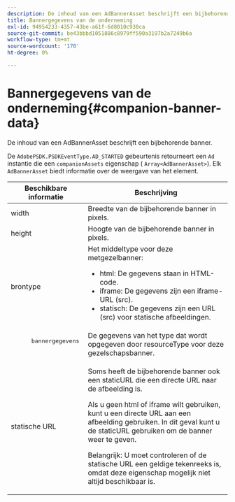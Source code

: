 ```yaml
---
description: De inhoud van een AdBannerAsset beschrijft een bijbehorende banner.
title: Bannergegevens van de onderneming
exl-id: 94954233-4357-43be-a61f-6d8010c930ca
source-git-commit: be43bbbd1051886c8979ff590a3197b2a7249b6a
workflow-type: tm+mt
source-wordcount: '178'
ht-degree: 0%

---
```


# Bannergegevens van de onderneming{#companion-banner-data}

De inhoud van een AdBannerAsset beschrijft een bijbehorende banner.

<!--<a id="section_D730B4FD6FD749E9860B6A07FC110552"></a>-->

De `AdobePSDK.PSDKEventType.AD_STARTED` gebeurtenis retourneert een `Ad` instantie die een `companionAssets` eigenschap ( `Array<AdBannerAsset>`).
Elk `AdBannerAsset` biedt informatie over de weergave van het element.

<table id="table_760C885E2DCA4BE983CC57FDA7BD5B14"> 
 <thead> 
  <tr> 
   <th colname="col1" class="entry"> Beschikbare informatie </th> 
   <th colname="col2" class="entry"> Beschrijving </th> 
  </tr> 
 </thead>
 <tbody> 
  <tr> 
   <td colname="col1"> width </td> 
   <td colname="col2"> Breedte van de bijbehorende banner in pixels. </td> 
  </tr> 
  <tr> 
   <td colname="col1"> height </td> 
   <td colname="col2"> Hoogte van de bijbehorende banner in pixels. </td> 
  </tr> 
  <tr> 
   <td colname="col1"> brontype </td> 
   <td colname="col2">Het middeltype voor deze metgezelbanner: 
    <ul id="ul_A067787FE49E4B6095BE0AC1D447DBB3"> 
     <li id="li_02B7224C67004095B3F6E50FD21E507E">html: De gegevens staan in HTML-code. </li> 
     <li id="li_5F37E14472424F808C6094F42009E676">iframe: De gegevens zijn een iframe-URL (src). </li> 
     <li id="li_48E74AC5F00640EC8A4DE2CB31E106EC">statisch: De gegevens zijn een URL (src) voor statische afbeeldingen. </li> 
    </ul> </td> 
  </tr> 
  <tr> 
   <td colname="col1">
    <pre>
      bannergegevens
    </pre> </td> 
   <td colname="col2"> De gegevens van het type dat wordt opgegeven door <span class="codeph"> resourceType</span> voor deze gezelschapsbanner. </td> 
  </tr> 
  <tr> 
   <td colname="col1"> statische URL </td> 
   <td colname="col2"> <p>Soms heeft de bijbehorende banner ook een staticURL die een directe URL naar de afbeelding is. </p> <p>Als u geen html of iframe wilt gebruiken, kunt u een directe URL aan een afbeelding gebruiken. In dit geval kunt u de staticURL gebruiken om de banner weer te geven. </p> <p>Belangrijk: U moet controleren of de statische URL een geldige tekenreeks is, omdat deze eigenschap mogelijk niet altijd beschikbaar is. </p> </td> 
  </tr> 
 </tbody> 
</table>

